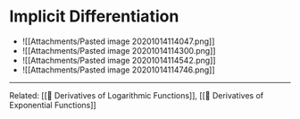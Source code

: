 # Implicit Differentiation

- ![[Attachments/Pasted image 20201014114047.png]]
-  ![[Attachments/Pasted image 20201014114300.png]]
-  ![[Attachments/Pasted image 20201014114542.png]]
-  ![[Attachments/Pasted image 20201014114746.png]]

---

Related: [[🌱 Derivatives of Logarithmic Functions]], [[🌱 Derivatives of Exponential Functions]]